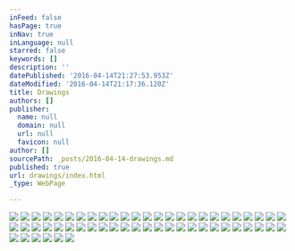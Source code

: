 ```yaml
---
inFeed: false
hasPage: true
inNav: true
inLanguage: null
starred: false
keywords: []
description: ''
datePublished: '2016-04-14T21:27:53.953Z'
dateModified: '2016-04-14T21:17:36.120Z'
title: Drawings
authors: []
publisher:
  name: null
  domain: null
  url: null
  favicon: null
author: []
sourcePath: _posts/2016-04-14-drawings.md
published: true
url: drawings/index.html
_type: WebPage

---
```

![](https://the-grid-user-content.s3-us-west-2.amazonaws.com/d02fa3d5-14f2-482a-804e-fc245f0a60b5.jpg)
![](https://the-grid-user-content.s3-us-west-2.amazonaws.com/3ed7f751-ee7a-4d5d-81e6-ebcacba1de8c.jpg)
![](https://the-grid-user-content.s3-us-west-2.amazonaws.com/4e03f9f5-7bc8-492e-b8e6-15214c436064.jpg)
![](https://the-grid-user-content.s3-us-west-2.amazonaws.com/c5ae1990-bb55-412b-91f5-d4ca343bbafe.jpg)
![](https://the-grid-user-content.s3-us-west-2.amazonaws.com/aafaa93b-73cb-4f4e-92a4-529a1befa97d.jpg)
![](https://the-grid-user-content.s3-us-west-2.amazonaws.com/2c17f40c-ee49-4017-91ec-04e636844a2a.jpg)
![](https://the-grid-user-content.s3-us-west-2.amazonaws.com/d431ce04-f54b-42d3-ba28-e7955e16c530.jpg)
![](https://the-grid-user-content.s3-us-west-2.amazonaws.com/5e6372ca-237b-49dd-bd6d-f473943a643f.jpg)
![](https://the-grid-user-content.s3-us-west-2.amazonaws.com/9c423505-c004-427f-bb46-5d90a8e85c1d.jpg)
![](https://the-grid-user-content.s3-us-west-2.amazonaws.com/5607aaa4-3870-4d6c-8cde-d5aa47fde49b.jpg)
![](https://the-grid-user-content.s3-us-west-2.amazonaws.com/26299189-47f1-4a82-aebd-1c0f995e378b.jpg)
![](https://the-grid-user-content.s3-us-west-2.amazonaws.com/a1d70b7d-4262-4312-900a-c8af19bb0932.jpg)
![](https://the-grid-user-content.s3-us-west-2.amazonaws.com/8d648019-f615-48da-b704-0960a547699c.jpg)
![](https://the-grid-user-content.s3-us-west-2.amazonaws.com/952f6183-42bb-4bb5-baab-89797e597c75.jpg)
![](https://the-grid-user-content.s3-us-west-2.amazonaws.com/c66d8e4d-403c-4b98-8eec-ffe4a8fc618e.jpg)
![](https://the-grid-user-content.s3-us-west-2.amazonaws.com/0ebea5dd-38f1-4e81-930f-e56540d69988.jpg)
![](https://the-grid-user-content.s3-us-west-2.amazonaws.com/4ea91d1c-b1b1-46bf-b381-86cd80516107.jpg)
![](https://the-grid-user-content.s3-us-west-2.amazonaws.com/0d14296c-8164-4210-8122-8261d9e3cdc5.jpg)
![](https://the-grid-user-content.s3-us-west-2.amazonaws.com/470b0ef0-8944-4fb3-aaf1-c5831b2454fc.jpg)
![](https://the-grid-user-content.s3-us-west-2.amazonaws.com/68611faa-f991-4439-9360-231416b4e79c.jpg)
![](https://the-grid-user-content.s3-us-west-2.amazonaws.com/998f55ae-414b-41df-a1a4-4fb672cbee3d.jpg)
![](https://the-grid-user-content.s3-us-west-2.amazonaws.com/a7655cb3-db64-44be-9a0e-fea312d36c36.jpg)
![](https://the-grid-user-content.s3-us-west-2.amazonaws.com/169ec4ca-1c57-47a2-af68-f8230e40cfbc.jpg)
![](https://the-grid-user-content.s3-us-west-2.amazonaws.com/f77fea47-f39a-47a5-8d08-c447dc9f5483.jpg)
![](https://the-grid-user-content.s3-us-west-2.amazonaws.com/f8aa8d83-c465-48fd-afc1-5affe35ddecd.jpg)
![](https://the-grid-user-content.s3-us-west-2.amazonaws.com/9d1817eb-853f-4af3-8f87-362c90d3b8b0.jpg)
![](https://the-grid-user-content.s3-us-west-2.amazonaws.com/f8b7a84a-c8d9-4db7-8e06-8b228b015719.jpg)
![](https://the-grid-user-content.s3-us-west-2.amazonaws.com/8db8fdc4-5fe5-4010-ba04-8b4fc05d9e61.jpg)
![](https://the-grid-user-content.s3-us-west-2.amazonaws.com/18654efc-02be-45ae-a514-127180189a33.jpg)
![](https://the-grid-user-content.s3-us-west-2.amazonaws.com/4b420326-9522-4378-9224-370a8c8d3120.jpg)
![](https://the-grid-user-content.s3-us-west-2.amazonaws.com/14863dd3-3a5f-424a-9033-7f56c5e8107f.jpg)
![](https://the-grid-user-content.s3-us-west-2.amazonaws.com/0fdf7ffb-43bf-48c8-a551-9f50fb79e51f.jpg)
![](https://the-grid-user-content.s3-us-west-2.amazonaws.com/52e02c0a-010c-4149-a960-48d13262267b.jpg)
![](https://the-grid-user-content.s3-us-west-2.amazonaws.com/b30b0aa2-d612-4b8a-8108-cda9635de66c.jpg)
![](https://the-grid-user-content.s3-us-west-2.amazonaws.com/e11997c1-8ad0-4455-8a24-255271d5018b.jpg)
![](https://the-grid-user-content.s3-us-west-2.amazonaws.com/83f05bbf-9c94-416a-853f-c8e6b510ae95.jpg)
![](https://the-grid-user-content.s3-us-west-2.amazonaws.com/c4336778-ab62-4de1-8a95-9335a9ee27cf.jpg)
![](https://the-grid-user-content.s3-us-west-2.amazonaws.com/c3b48267-6e5e-461a-8c96-62d241cb575a.jpg)
![](https://the-grid-user-content.s3-us-west-2.amazonaws.com/62e8d3fb-73ea-415f-b632-d3b05fbaa8bc.jpg)
![](https://the-grid-user-content.s3-us-west-2.amazonaws.com/2577ed44-85eb-41f7-a494-b5150abd55a8.jpg)
![](https://the-grid-user-content.s3-us-west-2.amazonaws.com/105c528b-5a38-4bc6-8283-da4023c6ae60.jpg)
![](https://the-grid-user-content.s3-us-west-2.amazonaws.com/6a709b3d-2f45-4b5d-9cc7-5b72eedde38f.jpg)
![](https://the-grid-user-content.s3-us-west-2.amazonaws.com/f68ba50e-9fea-41dd-b29f-4f5a9f157e4f.jpg)
![](https://the-grid-user-content.s3-us-west-2.amazonaws.com/34555bc4-1c9b-4e4c-a5e8-e54e52ec722f.jpg)
![](https://the-grid-user-content.s3-us-west-2.amazonaws.com/e9c7c6a8-6acb-4b59-95b6-2144d49bf385.jpg)
![](https://the-grid-user-content.s3-us-west-2.amazonaws.com/5f272f1e-d60e-47a9-85f7-b12fcff97512.jpg)
![](https://the-grid-user-content.s3-us-west-2.amazonaws.com/e12b4217-c91f-4376-b150-7b3f0d872e99.jpg)
![](https://the-grid-user-content.s3-us-west-2.amazonaws.com/b95ffa50-1bf0-4888-8a0b-358d2fab86b5.jpg)
![](https://the-grid-user-content.s3-us-west-2.amazonaws.com/a61532de-0e7c-41f0-961b-76167f6342ef.jpg)
![](https://the-grid-user-content.s3-us-west-2.amazonaws.com/6b9aad05-c04c-4de1-af0e-063c9cce2dbb.jpg)
![](https://the-grid-user-content.s3-us-west-2.amazonaws.com/3ff0b7da-ff9d-4086-aa9d-8aee0094c41a.jpg)
![](https://the-grid-user-content.s3-us-west-2.amazonaws.com/92320209-e87b-4916-9711-3acd62e24aa6.jpg)
![](https://the-grid-user-content.s3-us-west-2.amazonaws.com/8e8d8882-bddf-4499-8e50-9e3c074e5a0e.jpg)
![](https://the-grid-user-content.s3-us-west-2.amazonaws.com/3674b6b6-b286-400c-86a7-2bef0df67a79.jpg)
![](https://the-grid-user-content.s3-us-west-2.amazonaws.com/8653ba11-48be-438e-9159-a3420fa184d4.jpg)
![](https://the-grid-user-content.s3-us-west-2.amazonaws.com/3ea655d1-9496-4f1c-9940-08b03279d466.jpg)